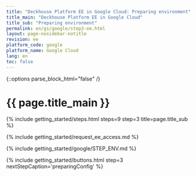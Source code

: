 ```yaml
---
title: "Deckhouse Platform EE in Google Cloud: Preparing environment"
title_main: "Deckhouse Platform EE in Google Cloud"
title_sub: "Preparing environment"
permalink: en/gs/google/step3-ee.html
layout: page-nosidebar-notitle
revision: ee
platform_code: google
platform_name: Google Cloud
lang: en
toc: false
---
```


<link rel="stylesheet" type="text/css" href='{{ assets["getting-started.css"].digest_path }}' />
{::options parse_block_html="false" /}

<h1 class="docs__title">{{ page.title_main }}</h1>
{% include getting_started/steps.html steps=9 step=3 title=page.title_sub %}

{% include getting_started/request_ee_access.md %}

{% include getting_started/google/STEP_ENV.md %}

{% include getting_started/buttons.html step=3 nextStepCaption='preparingConfig' %}
